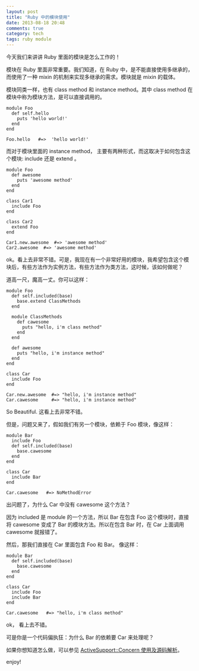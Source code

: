 ```yaml
---
layout: post
title: "Ruby 中的模块使用"
date: 2013-08-18 20:48
comments: true
category: tech
tags: ruby module
---
```


今天我们来讲讲 Ruby 里面的模块是怎么工作的！

模块在 Ruby 里面非常重要。我们知道，在 Ruby 中，是不能直接使用多继承的，而使用了一种 mixin 的机制来实现多继承的需求。模块就是 mixin 的载体。

模块同类一样，也有 class method 和 instance method。其中 class method 在模块中称为模块方法，是可以直接调用的。

<!--more-->

    module Foo
      def self.hello
        puts 'hello world!'
      end
    end
    
    Foo.hello   #=>  'hello world!'    

而对于模块里面的 instance method， 主要有两种形式，而这取决于如何包含这个模块: include 还是 extend 。

    module Foo
      def awesome
        puts 'awesome method'
      end
    end
    
    class Car1
      include Foo
    end
    
    class Car2
      extend Foo
    end
    
    Car1.new.awesome  #=> 'awesome method'
    Car2.awesome  #=> 'awesome method'   

ok。看上去非常不错。可是，我现在有一个非常好用的模块，我希望包含这个模块后，有些方法作为实例方法，有些方法作为类方法，这时候，该如何做呢？

道高一尺，魔高一丈。你可以这样：

    module Foo
      def self.included(base)
        base.extend ClassMethods
      end
      
      module ClassMethods
        def cawesome
          puts "hello, i'm class method"
        end
      end
      
      def awesome
        puts "hello, i'm instance method"
      end  
    end
    
    class Car
      include Foo
    end
    
    Car.new.awesome  #=> "hello, i'm instance method"
    Car.cawesome     #=> "hello, i'm instance method"

So Beautiful. 这看上去非常不错。

但是，问题又来了，假如我们有另一个模块，依赖于 Foo 模块，像这样：

    module Bar
      include Foo
      def self.included(base)
        base.cawesome
      end
    end
    
    class Car
      include Bar
    end
    
    Car.cawesome   #=> NoMethodError    

出问题了，为什么 Car 中没有 cawesome 这个方法？

因为 included 是 module 的一个方法，所以 Bar 在包含 Foo 这个模块时，直接将 cawesome 变成了 Bar 的模块方法。所以在包含 Bar 时，在 Car 上面调用 cawesome 就报错了。

然后，那我们直接在 Car 里面包含 Foo 和 Bar。 像这样：

    module Bar
      def self.included(base)
        base.cawesome
      end
    end
    
    class Car
      include Foo
      include Bar
    end
    
    Car.cawesome   #=> "hello, i'm class method"    

ok， 看上去不错。

可是你是一个代码偏执狂：为什么 Bar 的依赖要 Car 来处理呢？

如果你想知道怎么做，可以参见 [ActiveSupport::Concern 使用及源码解析](/blog/2013/08/18/activesupportconcern-shi-yong-ji-yuan-ma-jie-xi)。


enjoy!
